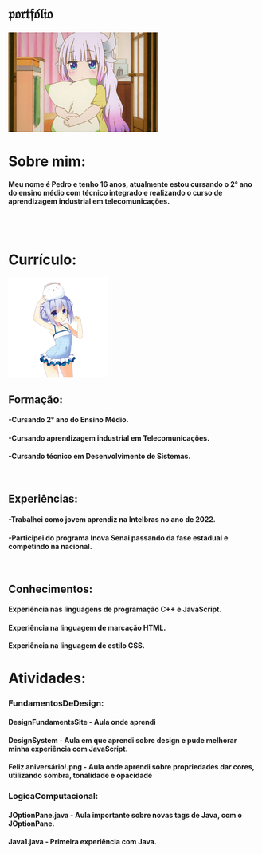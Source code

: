 #  𝔭𝔬𝔯𝔱𝔣𝔬́𝔩𝔦𝔬 

<img src="Imagens/lolizin(3).png"> 
<br>

# Sobre mim:

#### Meu nome é Pedro e tenho 16 anos, atualmente estou cursando o 2° ano do ensino médio com técnico integrado e realizando o curso de aprendizagem industrial em telecomunicações. 

<br>
<br>

# Currículo:
<img src="Imagens/lolizin_2.png"> 

## Formação:
#### -Cursando 2° ano do Ensino Médio.
#### -Cursando aprendizagem industrial em Telecomunicações.
#### -Cursando técnico em Desenvolvimento de Sistemas.
<br>

## Experiências:
#### -Trabalhei como jovem aprendiz na Intelbras no ano de 2022.
#### -Participei do programa Inova Senai passando da fase estadual e competindo na nacional.
<br>

## Conhecimentos:
#### Experiência nas linguagens de programação C++ e JavaScript.
#### Experiência na linguagem de marcação HTML.
#### Experiência na linguagem de estilo CSS.

# Atividades:
### FundamentosDeDesign:
#### DesignFundamentsSite - Aula onde aprendi
#### DesignSystem - Aula em que aprendi sobre design e pude melhorar minha experiência com JavaScript.
#### Feliz aniversário!.png - Aula onde aprendi sobre propriedades dar cores, utilizando sombra, tonalidade e opacidade
### LogicaComputacional:
#### JOptionPane.java - Aula importante sobre novas tags de Java, com o JOptionPane.
#### Java1.java - Primeira experiência com Java.
